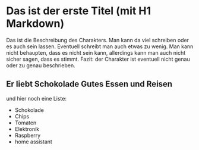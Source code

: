 # Das ist der erste Titel (mit H1 Markdown)
Das ist die Beschreibung des Charakters. Man kann da viel schreiben oder 
es auch sein lassen. Eventuell schreibt man auch etwas zu wenig. Man
kann nicht behaupten, dass es nicht sein kann, allerdings kann man auch
nicht sicher sagen, dass es stimmt.
Fazit: der Charakter ist eventuell nicht genau oder zu genau beschrieben.
## Er liebt Schokolade Gutes Essen und Reisen
und hier noch eine Liste:
* Schokolade
* Chips
* Tomaten
* Elektronik
* Raspberry
* home assistant
